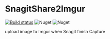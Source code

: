 # SnagitShare2Imgur
[![Build status](https://twlab.visualstudio.com/SnagitShare2Imgur/_apis/build/status/SnagitShare2Imgur-ASP.NET%20Core-CI)](https://twlab.visualstudio.com/SnagitShare2Imgur/_build/latest?definitionId=40) ![Nuget](https://img.shields.io/nuget/v/SnagitShare2Imgur)
![Nuget](https://img.shields.io/nuget/dt/SnagitShare2Imgur)

upload image to Imgur when Snagit finish Capture  
